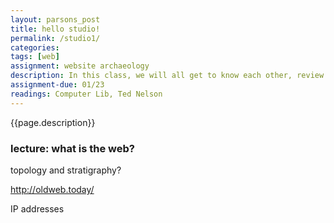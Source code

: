 ```yaml
---  
layout: parsons_post  
title: hello studio!
permalink: /studio1/
categories: 
tags: [web]
assignment: website archaeology
description: In this class, we will all get to know each other, review the syllabus together, and establish the structure of the studio for the rest of the semester. This will be followed by an introductory lecture about interaction and the web.
assignment-due: 01/23
readings: Computer Lib, Ted Nelson
---  
```


{{page.description}}

### lecture: what is the web?

topology and stratigraphy?

http://oldweb.today/

IP addresses